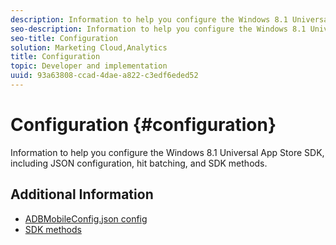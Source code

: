 ```yaml
---
description: Information to help you configure the Windows 8.1 Universal App Store SDK, including JSON configuration, hit batching, and SDK methods.
seo-description: Information to help you configure the Windows 8.1 Universal App Store SDK, including JSON configuration, hit batching, and SDK methods.
seo-title: Configuration
solution: Marketing Cloud,Analytics
title: Configuration
topic: Developer and implementation
uuid: 93a63808-ccad-4dae-a822-c3edf6eded52
---
```


# Configuration {#configuration}

Information to help you configure the Windows 8.1 Universal App Store SDK, including JSON configuration, hit batching, and SDK methods.

## Additional Information

+ [ADBMobileConfig.json config](/help/windows-appstore/c-configuration/c.json.md)
+ [SDK methods](/help/windows-appstore/c-configuration/methods.md)